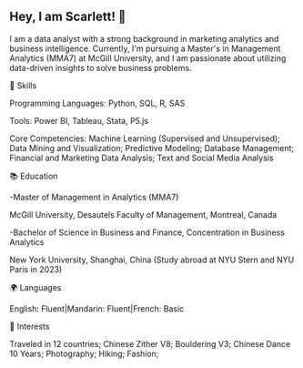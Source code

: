 ## Hey, I am Scarlett! 👋

I am a data analyst with a strong background in marketing analytics and business intelligence. Currently, I'm pursuing a Master's in Management Analytics (MMA7) at McGill University, and I am passionate about utilizing data-driven insights to solve business problems. 

🔧 Skills

Programming Languages: Python, SQL, R, SAS

Tools: Power BI, Tableau, Stata, P5.js

Core Competencies: Machine Learning (Supervised and Unsupervised); Data Mining and Visualization; Predictive Modeling; Database Management; Financial and Marketing Data Analysis; Text and Social Media Analysis

📚 Education

-Master of Management in Analytics (MMA7)

McGill University, Desautels Faculty of Management, Montreal, Canada

-Bachelor of Science in Business and Finance, Concentration in Business Analytics

New York University, Shanghai, China (Study abroad at NYU Stern and NYU Paris in 2023)

🌍 Languages


English: Fluent|Mandarin: Fluent|French: Basic

📸 Interests

Traveled in 12 countries; 
Chinese Zither V8;
Bouldering V3; 
Chinese Dance 10 Years; 
Photography; Hiking; Fashion; 


